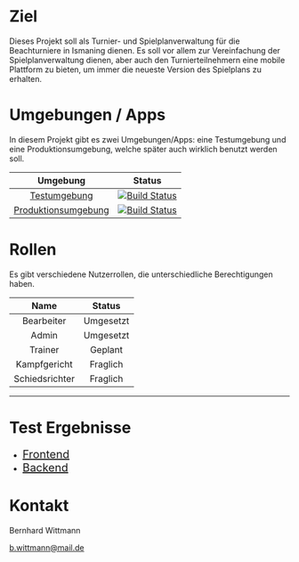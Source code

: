 # Ziel

Dieses Projekt soll als Turnier- und Spielplanverwaltung für die Beachturniere in Ismaning dienen. Es soll vor allem zur Vereinfachung der Spielplanverwaltung dienen, aber auch den Turnierteilnehmern eine mobile Plattform zu bieten, um immer die neueste Version des Spielplans zu erhalten.

# Umgebungen / Apps

In diesem Projekt gibt es zwei Umgebungen/Apps: eine Testumgebung und eine Produktionsumgebung, welche später auch wirklich benutzt werden soll.

| Umgebung      | Status        |
|:-------------:|:-------------:|
| [Testumgebung](https://spielplanismaning-testing.herokuapp.com) | [![Build Status](https://travis-ci.org/BerniWittmann/spielplanismaning.svg?branch=develop)](https://travis-ci.org/BerniWittmann/spielplanismaning) |
| [Produktionsumgebung](https://spielplanismaning.herokuapp.com) | [![Build Status](https://travis-ci.org/BerniWittmann/spielplanismaning.svg?branch=master)](https://travis-ci.org/BerniWittmann/spielplanismaning) |


# Rollen

Es gibt verschiedene Nutzerrollen, die unterschiedliche Berechtigungen haben.

| Name          | Status        |
|:-------------:|:-------------:|
| Bearbeiter    | Umgesetzt     |
| Admin         | Umgesetzt     |
| Trainer       | Geplant       |
| Kampfgericht  | Fraglich      |
| Schiedsrichter| Fraglich      |

---

# Test Ergebnisse

- <a href="./tests/frontend" style="font-size: 20px;">Frontend</a>
- <a href="./tests/backend" style="font-size: 20px;">Backend</a>

# Kontakt

Bernhard Wittmann

[b.wittmann@mail.de](mailto:b.wittmann@mail.de)